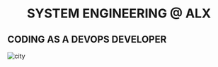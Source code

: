 <h1 align="center">SYSTEM ENGINEERING @ ALX</h1>

## CODING AS A DEVOPS DEVELOPER

![city](https://user-images.githubusercontent.com/84608830/139216374-55d92665-3d74-4dec-be42-525e6f164776.jpg)
